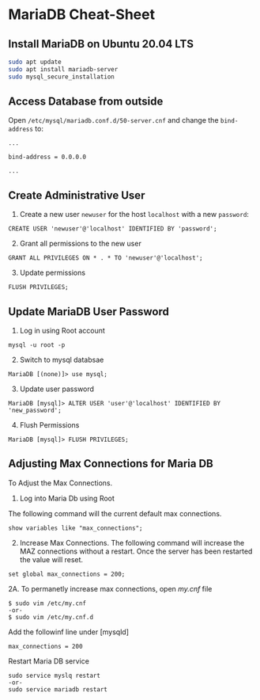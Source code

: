 # MariaDB Cheat-Sheet

## Install MariaDB on Ubuntu 20.04 LTS
```bash
sudo apt update
sudo apt install mariadb-server
sudo mysql_secure_installation
```

## Access Database from outside
Open `/etc/mysql/mariadb.conf.d/50-server.cnf` and change the `bind-address` to:
```
...

bind-address = 0.0.0.0

...
```
## Create Administrative User
1. Create a new user `newuser` for the host `localhost` with a new `password`:
```mysql
CREATE USER 'newuser'@'localhost' IDENTIFIED BY 'password';
```

2. Grant all permissions to the new user
```mysql
GRANT ALL PRIVILEGES ON * . * TO 'newuser'@'localhost';
``` 

3. Update permissions
```mysql
FLUSH PRIVILEGES;
```

## Update MariaDB User Password
1. Log in using Root account
```
mysql -u root -p
```

2. Switch to mysql databsae
```
MariaDB [(none)]> use mysql;
```

3. Update user password
```
MariaDB [mysql]> ALTER USER 'user'@'localhost' IDENTIFIED BY 'new_password';
```

4. Flush Permissions
```
MariaDB [mysql]> FLUSH PRIVILEGES;
```





## Adjusting Max Connections for Maria DB

To Adjust the Max Connections.
1. Log into Maria Db using Root

The following command will the current default max connections.
```
show variables like "max_connections";
```

2. Increase Max Connections.
The following command will increase the MAZ connections without a restart. Once the server has been restarted the value will reset.
```
set global max_connections = 200;
```


2A. To permanetly increase max connections, open <i>my.cnf</i> file
```
$ sudo vim /etc/my.cnf
-or-
$ sudo vim /etc/my.cnf.d
```

Add the followinf line under [mysqld]
```
max_connections = 200
```

Restart Maria DB service
```
sudo service myslq restart
-or-
sudo service mariadb restart
```
